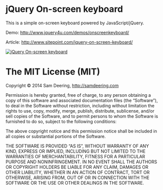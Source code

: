 jQuery On-screen keyboard
================

This is a simple on-screen keyboard powered by JavaScript/jQuery.

Demo: http://www.jquery4u.com/demos/onscreenkeyboard/

Article: http://www.sitepoint.com/jquery-on-screen-keyboard/

[![jQuery On-screen keyboard](http://dab1nmslvvntp.cloudfront.net/wp-content/uploads/jquery4u/2013/05/29-05-2013-4-27-26-PM.jpg "jQuery On-screen keyboard")](http://www.jquery4u.com/demos/onscreenkeyboard/)


The MIT License (MIT)
================

Copyright © 2014 Sam Deering, http://samdeering.com

Permission is hereby granted, free of charge, to any person obtaining a copy of this software and associated documentation files (the “Software”), to deal in the Software without restriction, including without limitation the rights to use, copy, modify, merge, publish, distribute, sublicense, and/or sell copies of the Software, and to permit persons to whom the Software is furnished to do so, subject to the following conditions:

The above copyright notice and this permission notice shall be included in all copies or substantial portions of the Software.

THE SOFTWARE IS PROVIDED “AS IS”, WITHOUT WARRANTY OF ANY KIND, EXPRESS OR IMPLIED, INCLUDING BUT NOT LIMITED TO THE WARRANTIES OF MERCHANTABILITY, FITNESS FOR A PARTICULAR PURPOSE AND NONINFRINGEMENT. IN NO EVENT SHALL THE AUTHORS OR COPYRIGHT HOLDERS BE LIABLE FOR ANY CLAIM, DAMAGES OR OTHER LIABILITY, WHETHER IN AN ACTION OF CONTRACT, TORT OR OTHERWISE, ARISING FROM, OUT OF OR IN CONNECTION WITH THE SOFTWARE OR THE USE OR OTHER DEALINGS IN THE SOFTWARE.
